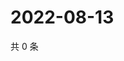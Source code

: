# 2022-08-13

共 0 条

<!-- BEGIN WEIBO -->
<!-- 最后更新时间 Sat Aug 13 2022 22:14:08 GMT+0800 (China Standard Time) -->

<!-- END WEIBO -->
